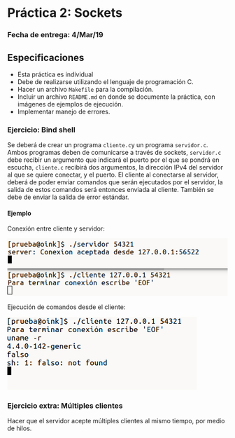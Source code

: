 # Práctica 2: Sockets

### Fecha de entrega: 4/Mar/19

## Especificaciones

+ Esta práctica es individual
+ Debe de realizarse utilizando el lenguaje de programación C.
+ Hacer un archivo `Makefile` para la compilación.
+ Incluir un archivo `README.md` en donde se documente la práctica, con imágenes de ejemplos de ejecución.
+ Implementar manejo de errores.

### Ejercicio: Bind shell
Se deberá de crear un programa `cliente.c`y un programa `servidor.c`. Ambos programas deben de comunicarse a través de sockets, `servidor.c` debe recibir un argumento que indicará el puerto por el que se pondrá en escucha, `cliente.c` recibirá dos argumentos, la dirección IPv4 del servidor al que se quiere conectar, y el puerto. El cliente al conectarse al servidor, deberá de poder enviar comandos que serán ejecutados por el servidor, la salida de estos comandos será entonces enviada al cliente. También se debe de enviar la salida de error estándar.

#### Ejemplo

Conexión entre cliente y servidor:

![](media/p2_01.png)

Ejecución de comandos desde el cliente:
 
![](media/p2_02.png)

### Ejercicio extra: Múltiples clientes

Hacer que el servidor acepte múltiples clientes al mismo tiempo, por medio de hilos.
